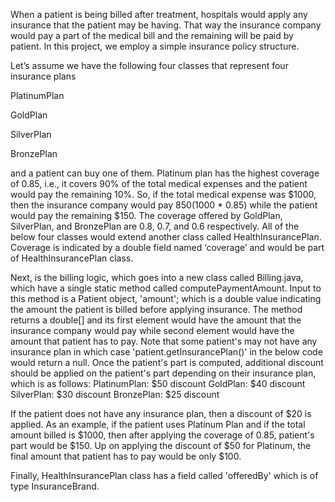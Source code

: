When a patient is being billed after treatment, hospitals would apply any insurance that the patient may be having. That way the insurance company would pay a part of the medical bill and the 
remaining will be paid by patient. In this project, we employ a simple insurance policy structure.

Let’s assume we have the following four classes that represent four insurance plans

PlatinumPlan

GoldPlan

SilverPlan

BronzePlan

and a patient can buy one of them. Platinum plan has the highest coverage of 0.85, i.e., it covers 90% of the total medical expenses and the patient would pay the remaining 10%. So, if the 
total medical expense was $1000, then the insurance company would pay $850 ($1000 * 0.85) while the patient would pay the remaining $150. The coverage offered by GoldPlan, SilverPlan, and 
BronzePlan are 0.8, 0.7, and 0.6 respectively. All of the below four classes would extend another class called HealthInsurancePlan. Coverage is indicated by a double field named ‘coverage’ 
and would be part of HealthInsurancePlan class.

Next, is the billing logic, which goes into a new class called Billing.java, which have a single static method called computePaymentAmount. Input to this method is a Patient object, 'amount'; 
which is a double value indicating the amount the patient is billed before applying insurance. The method returns a double[] and its first element would have the amount that the insurance 
company would pay while second element would have the amount that patient has to pay. Note that some patient's may not have any insurance plan in which case 'patient.getInsurancePlan()' in 
the below code would return a null. Once the patient's part is computed, additional discount should be applied on the patient's part depending on their insurance plan, which is as follows: 
PlatinumPlan: $50 discount
GoldPlan: $40 discount
SilverPlan: $30 discount 
BronzePlan: $25 discount

If the patient does not have any insurance plan, then a discount of $20 is applied. As an example, if the patient uses Platinum Plan and if the total amount billed is $1000, then after 
applying the coverage of 0.85, patient's part would be $150. Up on applying the discount of $50 for Platinum, the final amount that patient has to pay would be only $100. 

Finally, HealthInsurancePlan class has a field called 'offeredBy' which is of type InsuranceBrand.


